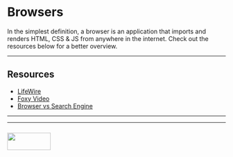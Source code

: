 # Browsers

In the simplest definition, a browser is an application that imports and renders HTML, CSS & JS from anywhere in the internet.  Check out the resources below for a better overview.

___


## Resources


* [LifeWire](https://www.lifewire.com/what-is-a-browser-446234)
* [Foxy Video](https://www.google.com/search?q=what+is+a+web+browser&client=safari&rls=en&source=lnms&tbm=vid&sa=X&ved=0ahUKEwjT_fHmrubbAhWszIMKHYArAKUQ_AUICigB&biw=1280&bih=739)
* [Browser vs Search Engine](https://www.computer-geek.net/what-is-the-difference-be-va-47.html)


___
___
### <a href="http://elewa.education/blog" target="_blank"><img src="https://user-images.githubusercontent.com/18554853/34921062-506450ae-f97d-11e7-875f-6feeb26ad72d.png" width="100" height="40"/></a>
